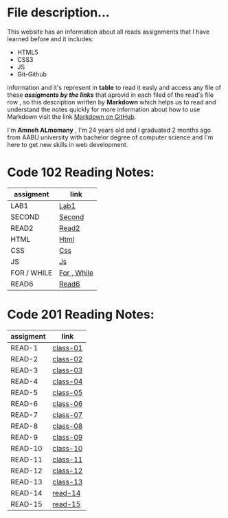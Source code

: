 # File description...
This website has an information about all reads assignments that I have learned before and it includes:
+ HTML5
+ CSS3
+ JS
+ Git-Github

information and it's represent in **table** to read it easly and access any file of these _**assigments by the links**_ that aprovid in each filed of the read's
file row , so this description written by **Markdown** which helps us to read and understand the notes quickly
for more information about how to use Markdown visit the link [Markdown on GitHub](https://docs.github.com/en/github/writing-on-github/getting-started-with-writing-and-formatting-on-github/basic-writing-and-formatting-syntax).


 I'm **Amneh ALmomany** , I'm 24 years old and I graduated 2 months ago from AABU university with bachelor degree of computer science and I'm here to get new skills in web development.


# Code 102 Reading Notes:

 | assigment | link |
 |-----------|--------|
 | LAB1 | [Lab1](102/lab1.md)|
 | SECOND  | [Second](102/second.md)|
 | READ2  | [Read2](102/read2.md)|
 | HTML  | [Html](102/html.md)|
 | CSS  | [Css](102/css.md)|
 | JS  | [Js](102/javascript.md)|
 | FOR / WHILE  | [For , While](102/javascript2.md)|
  | READ6  | [Read6](102/read6.md)|

# Code 201 Reading Notes:

 | assigment | link |
 |-----------|--------|
 | READ-1 | [class-01](201/class-01.md)| 
 | READ-2 | [class-02](201/class-02.md)|
 | READ-3 | [class-03](201/class-03.md)|
 | READ-4 | [class-04](201/class-04.md)|
 | READ-5 | [class-05](201/class-05.md)|
 | READ-6 | [class-06](201/class-06.md)|
 | READ-7 | [class-07](201/class-07.md)|
 | READ-8 | [class-08](201/class-08.md)|
 | READ-9 | [class-09](201/class-09.md)|
 | READ-10 | [class-10](201/class-10.md)|
 | READ-11 | [class-11](201/class-11.md)|
 | READ-12 | [class-12](201/class-12.md)|
 | READ-13 | [class-13](201/class-13.md)|
 | READ-14 | [read-14](read-14.md)|
 | READ-15 | [read-15](read-15.md)|

